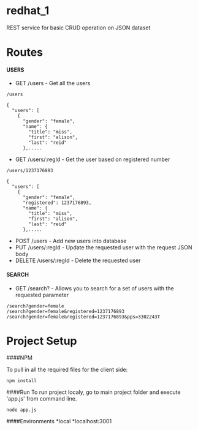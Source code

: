 # redhat_1
REST service for basic CRUD operation on JSON dataset

Routes
=====

#### USERS
* GET   /users - Get all the users

```
/users

{
  "users": [
    {
      "gender": "female",
      "name": {
        "title": "miss",
        "first": "alison",
        "last": "reid"
      },.....
```

* GET   /users/:regId - Get the user based on registered number
```
/users/1237176893

{
  "users": [
    {
      "gender": "female",
      "registered": 1237176893,
      "name": {
        "title": "miss",
        "first": "alison",
        "last": "reid"
      },.....
```
* POST  /users - Add new users into database
* PUT   /users/:regId - Update the requested user with the request JSON body
* DELETE    /users/:regId - Delete the requested user


#### SEARCH
* GET /search? - Allows you to search for a set of users with the requested parameter
```
/search?gender=female
/search?gender=female&registered=1237176893
/search?gender=female&registered=1237176893&pps=3302243T
```

Project Setup
=============

####NPM

To pull in all the required files for the client side:

```
npm install
```

####Run
To run project localy, go to main project folder and execute 'app.js' from command line.

```
node app.js
```

####Environments
*local
    *localhost:3001


